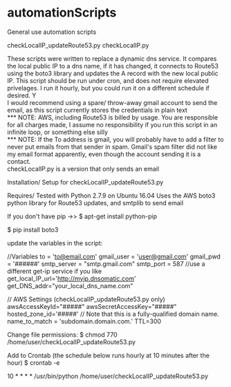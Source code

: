 # automationScripts
General use automation scripts

checkLocalIP_updateRoute53.py
checkLocalIP.py

These scripts were written to replace a dynamic dns service. It compares the local public IP to a dns name, if it has changed, it connects to Route53 using the boto3 library and updates the A record with the new local public IP. This script should be run under cron, and does not require elevated privelages. I run it hourly, but you could run it on a different schedule if desired. Y
<br>
I would recommend using a spare/ throw-away gmail account to send the email, as this script currently stores the credentials in plain text
<br>
*** NOTE: AWS, including Route53 is billed by usage. You are responsible for all charges made, I assume no responsibility if you run this script in an infinite loop, or something else silly
<br>
*** NOTE: If the To address is gmail, you will probably have to add a filter to never put emails from that sender in spam. Gmail's spam filter did not like my email format apparently, even though the account sending it is a contact.
<br>
checkLocalIP.py is a version that only sends an email

Installation/ Setup for checkLocalIP_updateRoute53.py

Requires/ Tested with Python  2.7.9 on Ubuntu 16.04
Uses the AWS boto3 python library for Route53 updates, and smtplib to send email

If you don't have pip ->>
$ apt-get install python-pip

$ pip install boto3

update the variables in the script:

//Variables
to = 'to@email.com'
gmail_user = 'user@gmail.com'
gmail_pwd = '######'
smtp_server = "smtp.gmail.com"
smtp_port = 587
//use a different get-ip service if you like
get_local_IP_url='http://myip.dnsomatic.com'
get_DNS_addr="your_local_dns_name.com"

// AWS Settings (checkLocalIP_updateRoute53.py only)
awsAccessKeyId="#####"
awsSecretAccessKey="#####"
hosted_zone_id='#####'
// Note that this is a fully-qualified domain name.
name_to_match = 'subdomain.domain.com.'
TTL=300

Change file permissions:
$ chmod 770 /home/user/checkLocalIP_updateRoute53.py

Add to Crontab (the schedule below runs hourly at 10 minutes after the hour)
$ crontab -e

10 * * * * /usr/bin/python /home/user/checkLocalIP_updateRoute53.py
